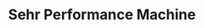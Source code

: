 ---
title: "Sehr Performance Machine"
url: /sioux-falls/sehr-performance-machine/
shop: Autoteile
---